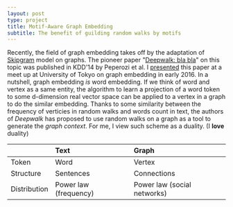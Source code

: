 ```yaml
---
layout: post
type: project
title: Motif-Aware Graph Embedding
subtitle: The benefit of guilding random walks by motifs
---
```


Recently, the field of graph embedding takes off by the adaptation of [Skipgram](https://)
model on graphs. The pioneer paper "[Deepwalk: bla bla](https://)" on this topic was
published in KDD'14 by Peperozi et al. I [presented](https://) this paper at a meet up at 
University of Tokyo on graph embedding in early 2016. In a nutshell, graph embedding _is_
word embedding. If we think of word and vertex as a same entity, the 
algorithm to learn a projection of a word token to some d-dimension real vector space can
be applied to a vertex in a graph to do the similar embedding. Thanks to some similarity 
between the frequency of verticies in random walks and words count in text, the authors 
of _Deepwalk_ has proposed to use random walks on a graph as a tool to generate the 
_graph context_. For me, I view such scheme as a duality. (I **love** duality)

| | Text | Graph |
| :--- | :--- | :--- |
| Token | Word | Vertex |
| Structure | Sentences | Connections |
| Distribution | Power law (frequency) | Power law (social networks) |
